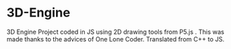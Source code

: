 # 3D-Engine
3D Engine Project coded in JS using 2D drawing tools from P5.js . This was made thanks to the advices of One Lone Coder. Translated from C++ to JS.
